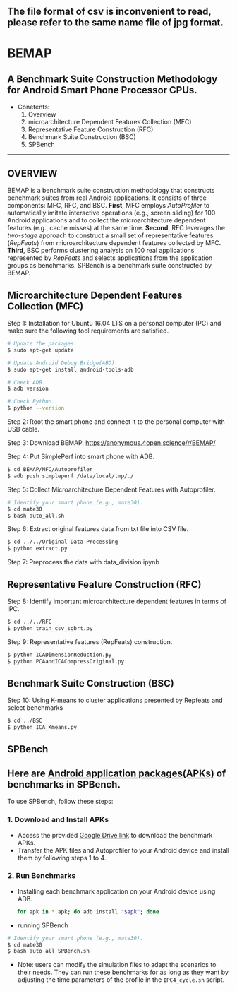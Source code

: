 The file format of csv is inconvenient to read, please refer to the same name file of jpg format.
---
BEMAP
=====
A Benchmark Suite Construction Methodology for Android Smart Phone Processor CPUs.
---

* Conetents:
  1. Overview
  2. microarchitecture Dependent Features Collection (MFC)
  3. Representative Feature Construction (RFC)
  4. Benchmark Suite Construction (BSC)
  5. SPBench
***

OVERVIEW
---
BEMAP is a benchmark suite construction methodology that constructs benchmark suites from real Android applications. It consists of three components: MFC, RFC, and BSC. **First**, MFC employs _AutoProfiler_ to automatically imitate interactive operations (e.g., screen sliding) for 100 Android applications and to collect the microarchitecture dependent features (e.g., cache misses) at the same time. **Second**, RFC leverages the _two-stage_ approach to construct a small set of representative features (_RepFeats_) from microarchitecture dependent features collected by MFC. **Third**, BSC performs clustering analysis on 100 real applications represented by _RepFeats_ and selects applications from the application groups as benchmarks. SPBench is a benchmark suite constructed by BEMAP.

Microarchitecture Dependent Features Collection (MFC)
---
Step 1: Installation for Ubuntu 16.04 LTS on a personal computer (PC) and make sure the following tool requirements are satisfied.
```Bash
# Update the packages.
$ sudo apt-get update

# Update Android Debug Bridge(ABD).
$ sudo apt-get install android-tools-adb

# Check ADB.
$ adb version

# Check Python.
$ python --version

```

Step 2: Root the smart phone and connect it to the personal computer with USB cable.

Step 3: Download BEMAP. https://anonymous.4open.science/r/BEMAP/

Step 4: Put SimplePerf into smart phone with ADB.
```Bash
$ cd BEMAP/MFC/Autoprofiler
$ adb push simpleperf /data/local/tmp/./
```

Step 5: Collect Microarchitecture Dependent Features with Autoprofiler.
```Bash
# Identify your smart phone (e.g., mate30).
$ cd mate30
$ bash auto_all.sh
```

Step 6: Extract original features data from txt file into CSV file.
```Bash
$ cd ../../Original Data Processing
$ python extract.py
```

Step 7: Preprocess the data with data_division.ipynb

Representative Feature Construction (RFC)
---
Step 8: Identify important microarchitecture dependent features in terms of IPC.
```Bash
$ cd ../../RFC
$ python train_csv_sgbrt.py
```

Step 9: Representative features (RepFeats) construction.
```Bash
$ python ICADimensionReduction.py
$ python PCAandICACompressOriginal.py
```

Benchmark Suite Construction (BSC)
---
Step 10: Using K-means to cluster applications presented by Repfeats and select benchmarks
```Bash
$ cd ../BSC
$ python ICA_Kmeans.py
```

SPBench
---
Here are [Android application packages(APKs)](https://drive.google.com/drive/folders/1W1Y0coZDmBmbTkgHi4RrsbEj_Z2oWxN4?usp=sharing) of benchmarks in SPBench.
---
To use SPBench, follow these steps:

### 1. Download and Install APKs
- Access the provided [Google Drive link](https://drive.google.com/drive/folders/1W1Y0coZDmBmbTkgHi4RrsbEj_Z2oWxN4?usp=sharing) to download the benchmark APKs.
- Transfer the APK files and Autoprofiler to your Android device and install them by following steps 1 to 4.

### 2. Run Benchmarks
- Installing each benchmark application on your Android device using ADB.
```bash
   for apk in *.apk; do adb install "$apk"; done
```
- running SPBench
```Bash
# Identify your smart phone (e.g., mate30).
$ cd mate30
$ bash auto_all_SPBench.sh
``` 
- Note: users can modify the simulation files to adapt the scenarios to their needs. They can run these benchmarks for as long as they want by adjusting the time parameters of the profile in the `IPC4_cycle.sh` script.
